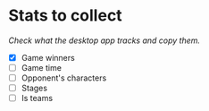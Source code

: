 # Stats to collect

_Check what the desktop app tracks and copy them._

- [x] Game winners
- [ ] Game time
- [ ] Opponent's characters
- [ ] Stages
- [ ] Is teams
